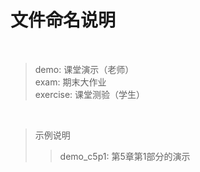 # **文件命名说明**
<br>

> demo: 课堂演示（老师）  
> exam: 期末大作业  
> exercise: 课堂测验（学生） 

<br>

> 示例说明
>> demo_c5p1: 第5章第1部分的演示


